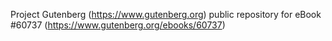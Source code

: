 Project Gutenberg (https://www.gutenberg.org) public repository for eBook #60737 (https://www.gutenberg.org/ebooks/60737)
